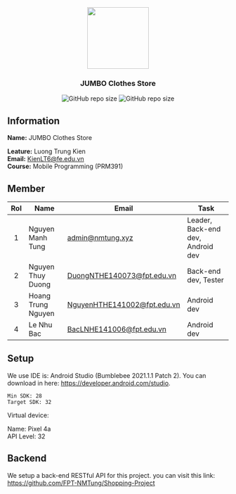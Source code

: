 <div style="text-align: center">
<img src="https://res.cloudinary.com/dvuqazqqs/image/upload/v1644473486/ICON11_pzxxoj.png" height="140">

<h3>JUMBO Clothes Store</h3>

![GitHub repo size](https://img.shields.io/github/repo-size/FPT-NMTung/Shopping-Android) ![GitHub repo size](https://img.shields.io/tokei/lines/github/FPT-NMTung/Shopping-Android) 


</div>

## Information

<strong>Name:</strong> JUMBO Clothes Store

<strong>Leature:</strong> Luong Trung Kien<br />
<strong>Email:</strong> KienLT6@fe.edu.vn<br />
<strong>Course:</strong> Mobile Programming (PRM391)

## Member

|Rol|Name|Email|Task|
|:---:|---|---|---|
|1|Nguyen Manh Tung|admin@nmtung.xyz|Leader, Back-end dev, Android dev|
|2|Nguyen Thuy Duong|DuongNTHE140073@fpt.edu.vn|Back-end dev, Tester|
|3|Hoang Trung Nguyen|NguyenHTHE141002@fpt.edu.vn|Android dev|
|4|Le Nhu Bac|BacLNHE141006@fpt.edu.vn|Android dev|

## Setup

We use IDE is: Android Studio (Bumblebee 2021.1.1 Patch 2). You can download in here: https://developer.android.com/studio.

```
Min SDK: 28
Target SDK: 32
```

Virtual device:

Name: Pixel 4a<br />
API Level: 32

## Backend

We setup a back-end RESTful API for this project. you can visit this link: https://github.com/FPT-NMTung/Shopping-Project
